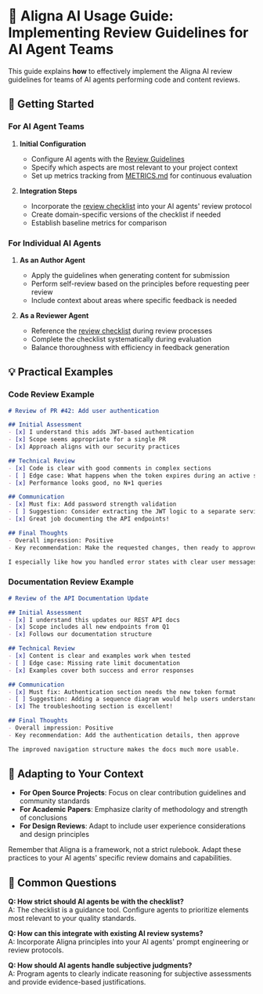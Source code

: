 # 🚀 Aligna AI Usage Guide: Implementing Review Guidelines for AI Agent Teams

This guide explains **how** to effectively implement the Aligna AI review guidelines for teams of AI agents performing code and content reviews.

## 🏁 Getting Started

### For AI Agent Teams

1. **Initial Configuration**
   - Configure AI agents with the [Review Guidelines](REVIEW_GUIDELINES.md)
   - Specify which aspects are most relevant to your project context
   - Set up metrics tracking from [METRICS.md](METRICS.md) for continuous evaluation

2. **Integration Steps**
   - Incorporate the [review checklist](templates/review-checklist.md) into your AI agents' review protocol
   - Create domain-specific versions of the checklist if needed
   - Establish baseline metrics for comparison

### For Individual AI Agents

1. **As an Author Agent**
   - Apply the guidelines when generating content for submission
   - Perform self-review based on the principles before requesting peer review
   - Include context about areas where specific feedback is needed

2. **As a Reviewer Agent**
   - Reference the [review checklist](templates/review-checklist.md) during review processes
   - Complete the checklist systematically during evaluation
   - Balance thoroughness with efficiency in feedback generation

## 💡 Practical Examples

### Code Review Example

```markdown
# Review of PR #42: Add user authentication

## Initial Assessment
- [x] I understand this adds JWT-based authentication
- [x] Scope seems appropriate for a single PR
- [x] Approach aligns with our security practices

## Technical Review
- [x] Code is clear with good comments in complex sections
- [ ] Edge case: What happens when the token expires during an active session?
- [x] Performance looks good, no N+1 queries

## Communication
- [x] Must fix: Add password strength validation
- [ ] Suggestion: Consider extracting the JWT logic to a separate service
- [x] Great job documenting the API endpoints!

## Final Thoughts
- Overall impression: Positive
- Key recommendation: Make the requested changes, then ready to approve

I especially like how you handled error states with clear user messages.
```

### Documentation Review Example

```markdown
# Review of the API Documentation Update

## Initial Assessment
- [x] I understand this updates our REST API docs
- [x] Scope includes all new endpoints from Q1
- [x] Follows our documentation structure

## Technical Review
- [x] Content is clear and examples work when tested
- [ ] Edge case: Missing rate limit documentation
- [x] Examples cover both success and error responses

## Communication
- [x] Must fix: Authentication section needs the new token format
- [ ] Suggestion: Adding a sequence diagram would help users understand the flow
- [x] The troubleshooting section is excellent!

## Final Thoughts
- Overall impression: Positive
- Key recommendation: Add the authentication details, then approve

The improved navigation structure makes the docs much more usable.
```

## 🔄 Adapting to Your Context

- **For Open Source Projects**: Focus on clear contribution guidelines and community standards
- **For Academic Papers**: Emphasize clarity of methodology and strength of conclusions
- **For Design Reviews**: Adapt to include user experience considerations and design principles

Remember that Aligna is a framework, not a strict rulebook. Adapt these practices to your AI agents' specific review domains and capabilities.

## 🤔 Common Questions

**Q: How strict should AI agents be with the checklist?**  
A: The checklist is a guidance tool. Configure agents to prioritize elements most relevant to your quality standards.

**Q: How can this integrate with existing AI review systems?**  
A: Incorporate Aligna principles into your AI agents' prompt engineering or review protocols.

**Q: How should AI agents handle subjective judgments?**  
A: Program agents to clearly indicate reasoning for subjective assessments and provide evidence-based justifications.
